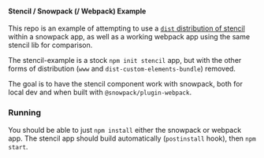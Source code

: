 #### Stencil / Snowpack (/ Webpack) Example

This repo is an example of attempting to use a [`dist` distribution of stencil](https://stenciljs.com/docs/distribution) within a snowpack app, as well as a working webpack app using the same stencil lib for comparison.

The stencil-example is a stock `npm init stencil` app, but with the other forms of distribution (`www` and `dist-custom-elements-bundle`) removed.

The goal is to have the stencil component work with snowpack, both for local dev and when built with `@snowpack/plugin-webpack`.

### Running

You should be able to just `npm install` either the snowpack or webpack app.  The stencil app should build automatically (`postinstall` hook), then `npm start`.
